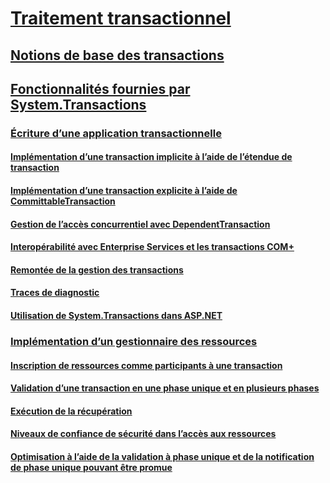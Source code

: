 # [Traitement transactionnel](index.md)
## [Notions de base des transactions](transaction-fundamentals.md)
## [Fonctionnalités fournies par System.Transactions](features-provided-by-system-transactions.md)
### [Écriture d’une application transactionnelle](writing-a-transactional-application.md)
#### [Implémentation d’une transaction implicite à l’aide de l’étendue de transaction](implementing-an-implicit-transaction-using-transaction-scope.md)
#### [Implémentation d’une transaction explicite à l’aide de CommittableTransaction](implementing-an-explicit-transaction-using-committabletransaction.md)
#### [Gestion de l’accès concurrentiel avec DependentTransaction](managing-concurrency-with-dependenttransaction.md)
#### [Interopérabilité avec Enterprise Services et les transactions COM+](interoperability-with-enterprise-services-and-com-transactions.md)
#### [Remontée de la gestion des transactions](transaction-management-escalation.md)
#### [Traces de diagnostic](diagnostic-traces.md)
#### [Utilisation de System.Transactions dans ASP.NET](using-system-transactions-in-aspnet.md)
### [Implémentation d’un gestionnaire des ressources](implementing-a-resource-manager.md)
#### [Inscription de ressources comme participants à une transaction](enlisting-resources-as-participants-in-a-transaction.md)
#### [Validation d’une transaction en une phase unique et en plusieurs phases](committing-a-transaction-in-single-phase-and-multi-phase.md)
#### [Exécution de la récupération](performing-recovery.md)
#### [Niveaux de confiance de sécurité dans l’accès aux ressources](security-trust-levels-in-accessing-resources.md)
#### [Optimisation à l’aide de la validation à phase unique et de la notification de phase unique pouvant être promue](optimization-spc-and-promotable-spn.md)
